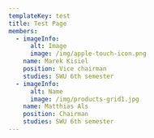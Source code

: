 ```yaml
---
templateKey: test
title: Test Page
members:
  - imageInfo:
      alt: Image
      image: /img/apple-touch-icon.png
    name: Marek Kisiel
    position: Vice chairman
    studies: SWU 6th semester
  - imageInfo:
      alt: Name
      image: /img/products-grid1.jpg
    name: Matthias Als
    position: Chairman
    studies: SWU 6th semester
---
```


